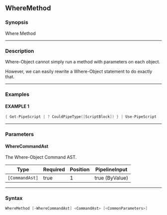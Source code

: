 WhereMethod
-----------




### Synopsis
Where Method



---


### Description

Where-Object cannot simply run a method with parameters on each object.

However, we can easily rewrite a Where-Object statement to do exactly that.



---


### Examples
#### EXAMPLE 1
```PowerShell
{ Get-PipeScript | ? CouldPipeType([ScriptBlock]) } | Use-PipeScript
```



---


### Parameters
#### **WhereCommandAst**

The Where-Object Command AST.






|Type          |Required|Position|PipelineInput |
|--------------|--------|--------|--------------|
|`[CommandAst]`|true    |1       |true (ByValue)|





---


### Syntax
```PowerShell
WhereMethod [-WhereCommandAst] <CommandAst> [<CommonParameters>]
```
